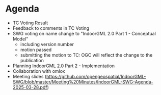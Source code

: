 
# Agenda
* TC Voting Result
* Feedback to comments in TC Voting
* SWG voting on name change to "IndoorGML 2.0 Part 1 - Conceptual Model"
  - including version number
  - motion passed
  - submitting the motion to TC: OGC will reflect the change to the publication
* Planning IndoorGML 2.0 Part 2 - Implementation
* Collaboration with omlox
* Meeting slides (https://github.com/opengeospatial/IndoorGML-SWG/blob/master/Meeting%20Minutes/IndoorGML-SWG-Agenda-2025-03-28.pdf)
